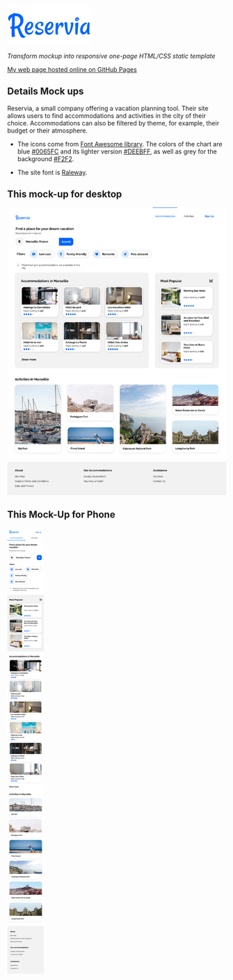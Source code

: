 ![reservia Logo](images\logo\Reservia.svg)

*Transform mockup into responsive one-page HTML/CSS static template*

[My web page hosted online on GitHub Pages](shandean.github.io/reservia/)

## Details Mock ups

Reservia, a small company offering a vacation planning tool. 
Their site allows users to find accommodations and activities in the city of their choice. 
Accommodations can also be filtered by theme, for example, their budget or their atmosphere.

- The icons come from [Font Awesome library](https://fontawesome.com/). The colors of the chart are blue [#0065FC](https://www.colorhexa.com/0065fc) and its lighter version [#DEEBFF](https://www.color-hex.com/color/deebff), as well as grey for the background [#F2F2](https://www.colorhexa.com/f2f2f2).

- The site font is [Raleway](https://fonts.google.com/specimen/Raleway?preview.text_type=custom).

## This mock-up for desktop
![desktop](images\logo\Desktop.png)

## This Mock-Up for Phone
![phone](images\logo\iPhone.png)